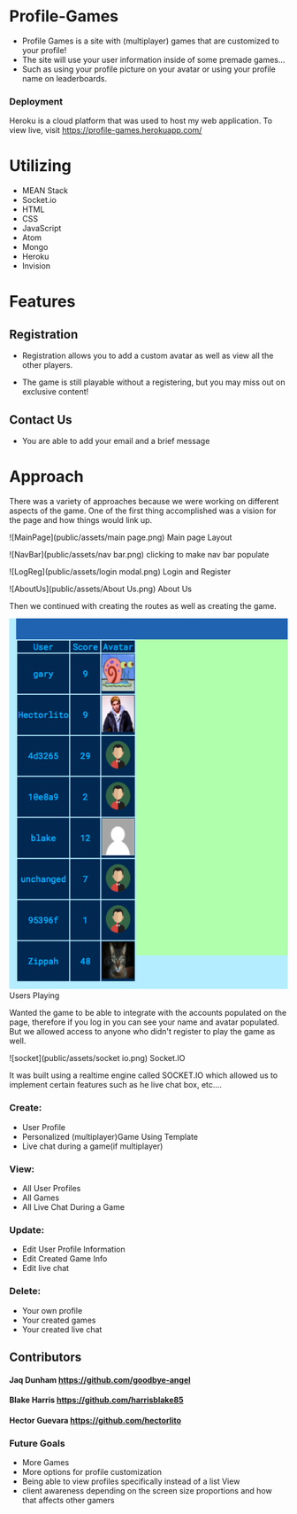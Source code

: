 # Profile-Games
- Profile Games is a site with (multiplayer) games that are customized to your profile!
- The site will use your user information inside of some premade games...
- Such as using your profile picture on your avatar or using your profile name on leaderboards.

### Deployment

Heroku is a cloud platform that was used to host my web application. To view live, visit https://profile-games.herokuapp.com/

# Utilizing
 - MEAN Stack
 - Socket.io
 - HTML
 - CSS
 - JavaScript
 - Atom
 - Mongo
 - Heroku
 - Invision

# Features

## Registration
- Registration allows you to add a custom avatar as well as view all the other players.

- The game is still playable without a registering, but you may miss out on exclusive content!

## Contact Us

- You are able to add your email and a brief message

# Approach

There was a variety of approaches because we were working on different aspects of the game. One of the first thing accomplished was a vision for the page and how things would link up.

![MainPage](public/assets/main page.png)
Main page Layout

![NavBar](public/assets/nav bar.png)
clicking to make nav bar populate

![LogReg](public/assets/login modal.png)
Login and Register

![AboutUs](public/assets/About Us.png)
About Us

Then we continued with creating the routes as well as creating the game.

![Usersplaying](public/assets/users.png)
Users Playing

Wanted the game to be able to integrate with the accounts populated on the page, therefore if you log in you can see your name and avatar populated. But we allowed access to anyone who didn't register to play the game as well.

![socket](public/assets/socket io.png)
Socket.IO

It was built using a realtime engine called SOCKET.IO which allowed us to implement certain features such as he live chat box, etc....

### Create:
 - User Profile
 - Personalized (multiplayer)Game Using Template
 - Live chat during a game(if multiplayer)

### View:
 - All User Profiles
 - All Games
 - All Live Chat During a Game

### Update:
 - Edit User Profile Information
 - Edit Created Game Info
 - Edit live chat

### Delete:
 - Your own profile
 - Your created games
 - Your created live chat

## Contributors
#### Jaq Dunham https://github.com/goodbye-angel
#### Blake Harris https://github.com/harrisblake85
#### Hector Guevara https://github.com/hectorlito

### Future Goals
- More Games
- More options for profile customization
- Being able to view profiles specifically instead of a list View
- client awareness depending on the screen size proportions and how that affects other gamers
